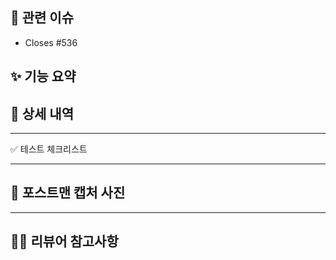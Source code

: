 ## 📌 관련 이슈
- Closes #536 <!-- 연결된 이슈 번호 기재 -->



## ✨ 기능 요약
<!--
| 항목 | 내용 |
|------|------|
| 🆕 기능명 | 기능 이름을 간단히 요약 |
| 🔍 목적 | 해당 기능이 왜 필요한지 간략 설명 |
| 🛠️ 변경사항 | 핵심 변경 포인트 간략히 요약 (예: UI 추가, API 연동 등) |
--> 


## 📝 상세 내역
<!--
| 번호 | 내용 |
|------|------|
| 1️⃣ | 주요 로직/컴포넌트/서비스 등 변경 설명 |
| 2️⃣ | 관련 유틸, 공통 로직 수정 여부 |
| 3️⃣ | 리팩토링 또는 제거된 불필요 코드 |
--> 
---

✅ 테스트 체크리스트
<!-- 테스트 할 내용이 있다면 작성해주세요
- [ ] 기능 정상 작동 확인
- [ ] 예외/엣지 케이스 확인
- [ ] UI/UX 흐름 확인 (필요 시 캡처 또는 영상 첨부)
- [ ] 테스트 코드 작성 완료
- [ ] API 연동 확인 (요청/응답 정상 동작)
--> 
---

## 📸 포스트맨 캡처 사진


---

## 🙋‍♀️ 리뷰어 참고사항
<!-- 
- 테스트 방법
- 주요 로직 설명
- 리뷰 시 중점적으로 봐주셨으면 하는 부분
- 코드 스타일 관련 사항 등
--> 
